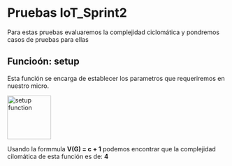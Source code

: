# Pruebas IoT_Sprint2

Para estas pruebas evaluaremos la complejidad ciclomática y pondremos casos de pruebas para ellas

## Funcioón: setup

Esta función se encarga de establecer los parametros que requeriremos en nuestro micro.

<img src="https://user-images.githubusercontent.com/48103674/140690753-0383db54-b617-4f90-991e-36a82c1a69a9.png" alt="setup function" width="100rem">

Usando la formmula **V(G) = c + 1** podemos encontrar que la complejidad cilomática de esta función es de: **4**




